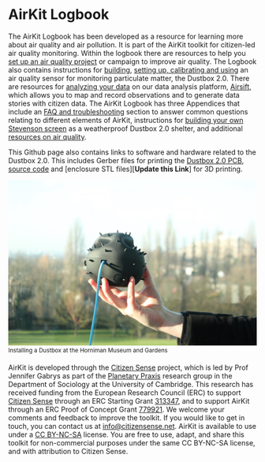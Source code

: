# AirKit Logbook

The AirKit Logbook has been developed as a resource for learning more about air quality and air pollution. It is part of the AirKit toolkit for citizen-led air quality monitoring. Within the logbook there are resources to help you [set up an air quality project](https://github.com/citizensense/AirKit_Logbook/blob/master/toolkit.md#2-air-quality-monitoring) or campaign to improve air quality. The Logbook also contains instructions for [building](https://github.com/citizensense/AirKit_Logbook/blob/master/toolkit.md#3-building-a-dustbox-20), [setting up, calibrating and using](https://github.com/citizensense/AirKit_Logbook/blob/master/toolkit.md#4-setting-up-your-dustbox-in-the-field) an air quality sensor for monitoring particulate matter, the Dustbox 2.0. There are resources for [analyzing your data](https://github.com/citizensense/AirKit_Logbook/blob/master/toolkit.md#5-data-analysis-and-data-stories) on our data analysis platform, [Airsift](https://airsift.citizensense.net/), which allows you to map and record observations and to generate data stories with citizen data. The AirKit Logbook has three Appendices that include an [FAQ and troubleshooting](https://github.com/citizensense/AirKit_Logbook/blob/master/toolkit.md#appendix-1-troubleshooting-and-faq) section to answer common questions relating to different elements of AirKit, instructions for [building your own Stevenson screen](https://github.com/citizensense/AirKit_Logbook/blob/master/toolkit.md#appendix-2-building-a-stevenson-screen) as a weatherproof Dustbox 2.0 shelter, and additional [resources on air quality](https://github.com/citizensense/AirKit_Logbook/blob/master/toolkit.md#appendix-3-additional-resources).

This Github page also contains links to software and hardware related to the Dustbox 2.0. This includes Gerber files for printing the [Dustbox 2.0 PCB](https://github.com/citizensense/AirKit_Logbook/tree/main/dustbox_2_0_PCB/GerberFiles), [source code](https://github.com/citizensense/AirKit_Logbook/blob/main/dustbox_2.0_source_code_v13.zip) and [enclosure STL files][**Update this Link**] for 3D printing.

<p>
 <img src="./images/3.1_horniman_sensor_focus_soft_background.JPG" alt="A pollen Dustbox 2.0 held up by a hand overlooking London from the Horniman museum" title="Installing a Dustbox at the Horniman Museum and Gardens" width="600"><br><sup>Installing a Dustbox at the Horniman Museum and Gardens</sup>
</p>


AirKit is developed through the [Citizen Sense](https://citizensense.net) project, which is led by Prof Jennifer Gabrys as part of the [Planetary Praxis](https://planetarypraxis.org/) research group in the Department of Sociology at the University of Cambridge. This research has received funding from the European Research Council (ERC) to support [Citizen Sense](https://citizensense.net) through an ERC Starting Grant [313347](https://cordis.europa.eu/project/id/313347), and to support AirKit through an ERC Proof of Concept Grant [779921](https://cordis.europa.eu/project/id/779921). We welcome your comments and feedback to improve the toolkit. If you would like to get in touch, you can contact us at [info@citizensense.net](mailto:info@citizensense.net). AirKit is available to use under a [CC BY-NC-SA](https://creativecommons.org/licenses/by-nc-sa/4.0/) license. You are free to use, adapt, and share this toolkit for non-commercial purposes under the same CC BY-NC-SA license, and with attribution to Citizen Sense. 
 
